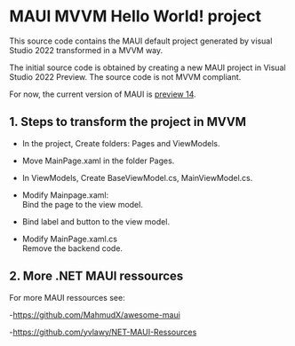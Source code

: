 # MAUI MVVM Hello World! project
This source code contains the MAUI default project generated by visual Studio 2022 transformed in a MVVM way.

The initial source code is obtained by creating a new MAUI project in Visual Studio 2022 Preview. 
The source code is not MVVM compliant.

For now, the current version of MAUI is [preview 14](https://devblogs.microsoft.com/dotnet/dotnet-maui-preview-14/). 

## 1. Steps to transform the project in MVVM

- In the project, Create folders: Pages and ViewModels.

- Move MainPage.xaml in the folder Pages.

- In ViewModels, Create BaseViewModel.cs, MainViewModel.cs.

- Modify Mainpage.xaml:<br>
Bind the page to the view model.

- Bind label and button to the view model.

- Modify MainPage.xaml.cs<br>
Remove the backend code.

## 2. More .NET MAUI ressources

For more MAUI ressources see: 

-https://github.com/MahmudX/awesome-maui

-https://github.com/yvlawy/NET-MAUI-Ressources


